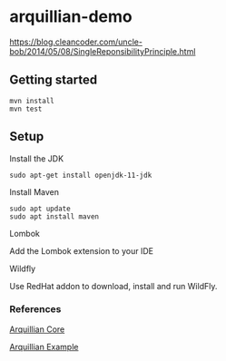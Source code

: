 # arquillian-demo

https://blog.cleancoder.com/uncle-bob/2014/05/08/SingleReponsibilityPrinciple.html

## Getting started

```
mvn install
mvn test
```

## Setup

Install the JDK

```
sudo apt-get install openjdk-11-jdk
```

Install Maven

```
sudo apt update
sudo apt install maven
```

Lombok

Add the Lombok extension to your IDE

Wildfly

Use RedHat addon to download, install and run WildFly.

### References

[Arquillian Core](http://arquillian.org/arquillian-core/)

[Arquillian Example](https://github.com/tolis-e/arquillian-wildfly-example)